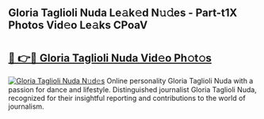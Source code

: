 ## Gloria Taglioli Nuda Le𝚊k𝚎d N𝚞𝚍es - Part-t1X Photos Vid𝚎o Le𝚊ks CPoaV

# <h2><a href="http://fbexog.evod.top/?m=Gloria+Taglioli+Nuda">🔗 👉🔴 Gloria Taglioli Nuda Vid𝚎o Ph𝚘t𝚘s</a></h2>

[![Gloria Taglioli Nuda N𝚞d𝚎s](https://i.imgur.com/8V9OHl7.gif)](http://fbexog.evod.top/?m=Gloria+Taglioli+Nuda)
Online personality Gloria Taglioli Nuda with a passion for dance and lifestyle. Distinguished journalist Gloria Taglioli Nuda, recognized for their insightful reporting and contributions to the world of journalism. 
